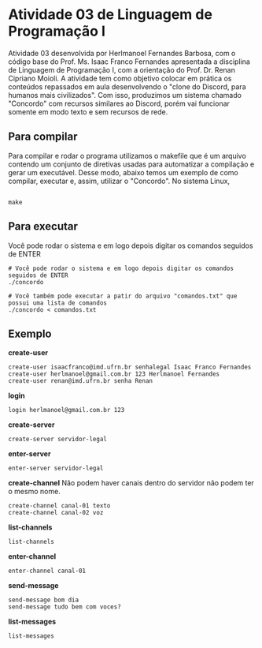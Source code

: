 # Atividade 03 de Linguagem de Programação I

Atividade 03 desenvolvida por Herlmanoel Fernandes Barbosa, com o código base do Prof. Ms. Isaac Franco Fernandes apresentada a disciplina de Linguagem de Programação I, com a orientação do Prof. Dr. Renan Cipriano Moioli. A atividade tem como objetivo colocar em prática os conteúdos repassados em aula desenvolvendo o "clone do Discord, para humanos mais civilizados". Com isso, produzimos um sistema chamado "Concordo" com recursos similares ao Discord, porém vai funcionar somente em modo texto e sem recursos de rede.

## Para compilar
Para compilar e rodar o programa utilizamos o makefile que é um arquivo contendo um conjunto de diretivas usadas para automatizar a compilação e gerar um executável. Desse modo, abaixo temos um exemplo de como compilar, executar e, assim, utilizar o "Concordo". No sistema Linux,

  

```console

make

```

  

## Para executar

Você pode rodar o sistema e em logo depois digitar os comandos seguidos de ENTER

```console
# Você pode rodar o sistema e em logo depois digitar os comandos seguidos de ENTER
./concordo

# Você também pode executar a patir do arquivo "comandos.txt" que possui uma lista de comandos
./concordo < comandos.txt
```

## Exemplo 
**create-user**
```console
create-user isaacfranco@imd.ufrn.br senhalegal Isaac Franco Fernandes
create-user herlmanoel@gmail.com.br 123 Herlmanoel Fernandes
create-user renan@imd.ufrn.br senha Renan
```

**login**
```console
login herlmanoel@gmail.com.br 123
```

**create-server**
```console
create-server servidor-legal
```

**enter-server**
```console
enter-server servidor-legal
```

**create-channel**
Não podem haver canais dentro do servidor não podem ter o mesmo nome.
```console
create-channel canal-01 texto
create-channel canal-02 voz
```

**list-channels**
```console
list-channels
```

**enter-channel**
```console
enter-channel canal-01
```

**send-message**
```console
send-message bom dia
send-message tudo bem com voces?
```
**list-messages**
```console
list-messages
```